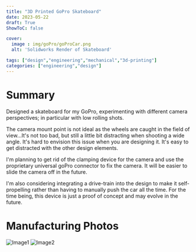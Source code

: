 ```yaml
---
title: "3D Printed GoPro Skateboard"
date: 2023-05-22
draft: True
ShowToC: false

cover:
  image : img/goPro/goProCar.png
  alt: 'Solidworks Render of Skateboard'

tags: ["design","engineering","mechanical","3d-printing"]
categories: ["engineering","design"]
---
```


# Summary

Designed a skateboard for my GoPro, experimenting with different camera perspectives; in particular with low rolling shots.

The camera mount point is not ideal as the wheels are caught in the field of view...It's not too bad, but still a little bit distracting when shooting a wide angle. It's hard to envision this issue when you are designing it. It's easy to get distracted with the other design elements.

I'm planning to get rid of the clamping device for the camera and use the proprietary universal goPro connector to fix the camera. It will be easier to slide the camera off in the future.

I'm also considering integrating a drive-train into the design to make it self-propelling rather than having to manually push the car all the time. For the time being, this device is just a proof of concept and may evolve in the future.

# Manufacturing Photos

![Image1](/img/goPro/im1.jpg)
![Image2](/img/goPro/im2.jpg)

